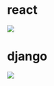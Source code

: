 # react
<a href="https://github.com/Merzaad/learning_django_react/tree/main/react/news"><img src="https://i.postimg.cc/ZqkL2zyT/news.jpg"></a>
# django
<a href="https://github.com/Merzaad/learning_django_react/tree/main/django/first"><img src="https://i.postimg.cc/Nf3Tf7GD/first.jpg"></a>
